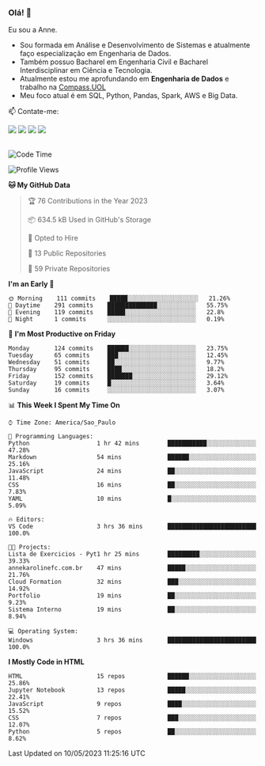 ### Olá! 👋
Eu sou a Anne. 
- Sou formada em Análise e Desenvolvimento de Sistemas e atualmente faço especialização em Engenharia de Dados.
- Também possuo Bacharel em Engenharia Civil e Bacharel Interdisciplinar em Ciência e Tecnologia.
- Atualmente estou me aprofundando em **Engenharia de Dados** e trabalho na [Compass.UOL](https://compass.uol/pt/home/) 
- Meu foco atual é em SQL, Python, Pandas, Spark, AWS e Big Data.

📫 Contate-me: 

<div>
<a href="https://www.instagram.com/annekarolinefc/" target="_blank"><img src="https://img.shields.io/badge/-Instagram-%23E4405F?style=for-the-badge&logo=instagram&logoColor=white" target="_blank"></a> 
<a href = "mailto:annekarolinefc@gmail.com"><img src="https://img.shields.io/badge/-Gmail-%23333?style=for-the-badge&logo=gmail&logoColor=white" target="_blank"></a>
<a href="https://www.linkedin.com/in/devannekarolinefc/" target="_blank"><img src="https://img.shields.io/badge/-LinkedIn-%230077B5?style=for-the-badge&logo=linkedin&logoColor=white" target="_blank"></a> 
<a href="https://api.whatsapp.com/send?phone=5533991375118&text=Ol%C3%A1%20Anne!%20" target="_blank"><img src="https://img.shields.io/badge/WhatsApp-25D366?style=for-the-badge&logo=whatsapp&logoColor=white" target="_blank"></a>
</div>

  
<!--
  <img align="center" alt="Anne-An" height="30" width="40" src="https://github.com/devicons/devicon/blob/master/icons/angularjs/angularjs-original.svg">
-->

</br>

<!--START_SECTION:waka-->
![Code Time](http://img.shields.io/badge/Code%20Time-171%20hrs%2028%20mins-blue)

![Profile Views](http://img.shields.io/badge/Profile%20Views-2-blue)

**🐱 My GitHub Data** 

> 🏆 76 Contributions in the Year 2023
 > 
> 📦 634.5 kB Used in GitHub's Storage 
 > 
> 💼 Opted to Hire
 > 
> 📜 13 Public Repositories 
 > 
> 🔑 59 Private Repositories  
 > 
**I'm an Early 🐤** 

```text
🌞 Morning    111 commits    █████░░░░░░░░░░░░░░░░░░░░   21.26% 
🌇 Daytime    291 commits    ██████████████░░░░░░░░░░░   55.75% 
🌃 Evening    119 commits    █████░░░░░░░░░░░░░░░░░░░░   22.8% 
🌙 Night      1 commits      ░░░░░░░░░░░░░░░░░░░░░░░░░   0.19%

```
📅 **I'm Most Productive on Friday** 

```text
Monday       124 commits    ██████░░░░░░░░░░░░░░░░░░░   23.75% 
Tuesday      65 commits     ███░░░░░░░░░░░░░░░░░░░░░░   12.45% 
Wednesday    51 commits     ██░░░░░░░░░░░░░░░░░░░░░░░   9.77% 
Thursday     95 commits     ████░░░░░░░░░░░░░░░░░░░░░   18.2% 
Friday       152 commits    ███████░░░░░░░░░░░░░░░░░░   29.12% 
Saturday     19 commits     █░░░░░░░░░░░░░░░░░░░░░░░░   3.64% 
Sunday       16 commits     ░░░░░░░░░░░░░░░░░░░░░░░░░   3.07%

```


📊 **This Week I Spent My Time On** 

```text
⌚︎ Time Zone: America/Sao_Paulo

💬 Programming Languages: 
Python                   1 hr 42 mins        ███████████░░░░░░░░░░░░░░   47.28% 
Markdown                 54 mins             ██████░░░░░░░░░░░░░░░░░░░   25.16% 
JavaScript               24 mins             ██░░░░░░░░░░░░░░░░░░░░░░░   11.48% 
CSS                      16 mins             ██░░░░░░░░░░░░░░░░░░░░░░░   7.83% 
YAML                     10 mins             █░░░░░░░░░░░░░░░░░░░░░░░░   5.09%

🔥 Editors: 
VS Code                  3 hrs 36 mins       █████████████████████████   100.0%

🐱‍💻 Projects: 
Lista de Exercicios - Pyt1 hr 25 mins        █████████░░░░░░░░░░░░░░░░   39.33% 
annekarolinefc.com.br    47 mins             █████░░░░░░░░░░░░░░░░░░░░   21.76% 
Cloud Formation          32 mins             ███░░░░░░░░░░░░░░░░░░░░░░   14.92% 
Portfolio                19 mins             ██░░░░░░░░░░░░░░░░░░░░░░░   9.23% 
Sistema Interno          19 mins             ██░░░░░░░░░░░░░░░░░░░░░░░   8.94%

💻 Operating System: 
Windows                  3 hrs 36 mins       █████████████████████████   100.0%

```

**I Mostly Code in HTML** 

```text
HTML                     15 repos            ██████░░░░░░░░░░░░░░░░░░░   25.86% 
Jupyter Notebook         13 repos            █████░░░░░░░░░░░░░░░░░░░░   22.41% 
JavaScript               9 repos             ████░░░░░░░░░░░░░░░░░░░░░   15.52% 
CSS                      7 repos             ███░░░░░░░░░░░░░░░░░░░░░░   12.07% 
Python                   5 repos             ██░░░░░░░░░░░░░░░░░░░░░░░   8.62%

```



 Last Updated on 10/05/2023 11:25:16 UTC
<!--END_SECTION:waka-->
  
